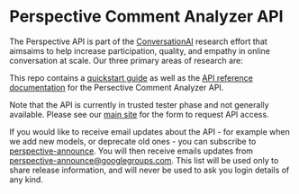 # Perspective Comment Analyzer API

The Perspective API is part of the
[ConversationAI](https://conversationai.github.io) research effort that
aimsaims to help increase participation, quality, and empathy in online
conversation at scale. Our three primary areas of research are:

This repo contains a [quickstart guide](quickstart.md) as well as the [API
reference documentation](api_reference.md) for the Persective Comment Analyzer
API.

Note that the API is currently in trusted tester phase and not generally
available. Please see our [main site](https://www.perspectiveapi.com/) for the
form to request API access.

If you would like to receive email updates about the API - for example when we
add new models, or deprecate old ones - you can subscribe to
[perspective-announce](https://groups.google.com/forum/#!forum/perspective-announce/join). You will
then receive emails updates from perspective-announce@googlegroups.com.
This list will be used only to share release information, and will never be
used to ask you login details of any kind.
